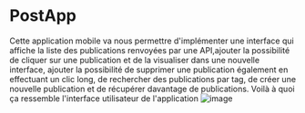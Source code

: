 # PostApp
Cette application mobile va nous permettre d'implémenter une interface qui affiche la liste des publications renvoyées par une API,ajouter la possibilité de cliquer sur une publication et de la visualiser dans une nouvelle interface, ajouter la possibilité de supprimer une publication également en effectuant un clic long, de rechercher des publications par tag, de créer une nouvelle publication et de récupérer davantage de publications.
Voilà à quoi ça ressemble l'interface utilisateur de l'application
![image](https://user-images.githubusercontent.com/105081808/234151998-59f2d5d0-4cca-4895-8d3b-7a78c4501a10.png)
